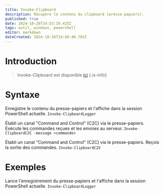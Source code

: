 ```yaml
---
title: Invoke-Clipboard
description: Récupère le contenu du clipboard (presse-papiers).
published: true
date: 2024-10-26T14:53:19.425Z
tags: outil, windows, powershell
editor: markdown
dateCreated: 2024-10-26T14:49:40.702Z
---
```


# Introduction

> Invoke-Clipboard est disponible [ici](https://github.com/inguardians/Invoke-Clipboard)
> {.is-info}

# Syntaxe

Enregistre le contenu du presse-papiers et l'affiche dans la session PowerShell actuelle.
`Invoke-ClipboardLogger`

Établi un canal "Command and Control" (C2C) via le presse-papiers. Exécute les commandes reçues et les envoies au serveur.
`Invoke-ClipboardC2C -message <commande>`

Établi un canal "Command and Control" (C2C) via le presse-papiers. Reçois la sortie des commandes.
`Invoke-ClipboardC2V`

# Exemples

Lance l'enregistrement du presse-papiers et l'affiche dans la session PowerShell actuelle.
`Invoke-ClipboardLogger`
